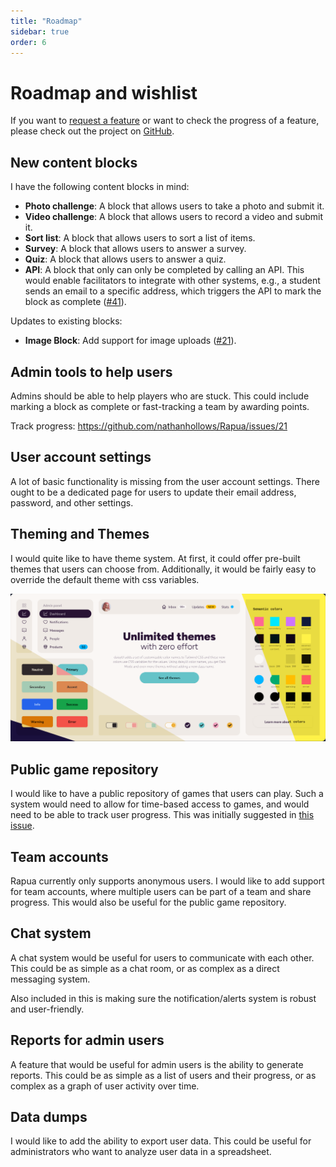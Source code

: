 ```yaml
---
title: "Roadmap"
sidebar: true
order: 6
---
```


# Roadmap and wishlist

If you want to [request a feature](https://github.com/nathanhollows/Rapua/issues/new?assignees=&labels=&projects=&template=feature_request.md) or want to check the progress of a feature, please check out the project on [GitHub](https://github.com/nathanhollows/Rapua/issues).

## New content blocks

I have the following content blocks in mind:

- **Photo challenge**: A block that allows users to take a photo and submit it.
- **Video challenge**: A block that allows users to record a video and submit it.
- **Sort list**: A block that allows users to sort a list of items.
- **Survey**: A block that allows users to answer a survey.
- **Quiz**: A block that allows users to answer a quiz.
- **API**: A block that only can only be completed by calling an API. This would enable facilitators to integrate with other systems, e.g., a student sends an email to a specific address, which triggers the API to mark the block as complete ([#41](https://github.com/nathanhollows/Rapua/issues/41)).

Updates to existing blocks:

- **Image Block**: Add support for image uploads ([#21](https://github.com/nathanhollows/Rapua/issues/21)).

## Admin tools to help users

Admins should be able to help players who are stuck. This could include marking a block as complete or fast-tracking a team by awarding points.

Track progress: https://github.com/nathanhollows/Rapua/issues/21

## User account settings

A lot of basic functionality is missing from the user account settings. There ought to be a dedicated page for users to update their email address, password, and other settings.

## Theming and Themes

I would quite like to have theme system. At first, it could offer pre-built themes that users can choose from. Additionally, it would be fairly easy to override the default theme with css variables.

![Theme demonstration from [DaisyUI](https://daisyui.com/)](/static/images/docs/developer/themes.png)

## Public game repository

I would like to have a public repository of games that users can play. Such a system would need to allow for time-based access to games, and would need to be able to track user progress. This was initially suggested in [this issue](https://github.com/nathanhollows/Rapua/issues/11).

## Team accounts

Rapua currently only supports anonymous users. I would like to add support for team accounts, where multiple users can be part of a team and share progress. This would also be useful for the public game repository.

## Chat system

A chat system would be useful for users to communicate with each other. This could be as simple as a chat room, or as complex as a direct messaging system.

Also included in this is making sure the notification/alerts system is robust and user-friendly.

## Reports for admin users

A feature that would be useful for admin users is the ability to generate reports. This could be as simple as a list of users and their progress, or as complex as a graph of user activity over time.

## Data dumps

I would like to add the ability to export user data. This could be useful for administrators who want to analyze user data in a spreadsheet.
